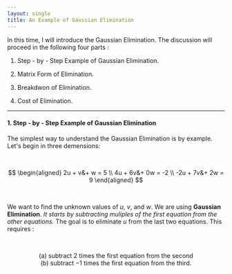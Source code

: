 ```yaml
---
layout: single
title: An Example of Gaussian Elimination
---
```



In this time, I will introduce the Gaussian Elimination. The discussion will proceed in the following four parts :   

1. Step - by - Step Example of Gaussian Elimination.    

2. Matrix Form of Elimination.    

3. Breakdwon of Elimination.     

4. Cost of Elimination.    

---

#### 1. Step - by - Step Example of Gaussian Elimination

The simplest way to understand the Gaussian Elimination is by example. Let's begin in three demensions: 

<br>

$$
\begin{aligned}
2u + v&+ w  = 5 \\
4u + 6v&+ 0w = -2 \\
-2u + 7v&+ 2w = 9
\end{aligned}
$$


<br>

We want to find the unknown values of $u$, $v$, and $w$. We are using **Gaussian Elimination**. *It starts by subtracting muliples of the first equation from the other equations.* The goal is to eliminate $u$ from the last two equations. This requires : 

<br>

<center>
  
(a) subtract $2$ times the first equation from the second   
(b) subtract $−1$ times the first equation from the third.

</center>

<br>

